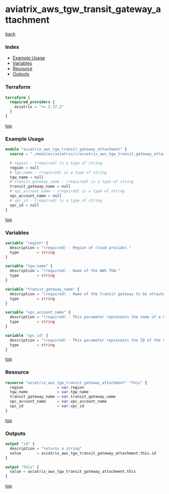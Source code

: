 # aviatrix_aws_tgw_transit_gateway_attachment

[back](../aviatrix.md)

### Index

- [Example Usage](#example-usage)
- [Variables](#variables)
- [Resource](#resource)
- [Outputs](#outputs)

### Terraform

```terraform
terraform {
  required_providers {
    aviatrix = ">= 2.17.2"
  }
}
```

[top](#index)

### Example Usage

```terraform
module "aviatrix_aws_tgw_transit_gateway_attachment" {
  source = "./modules/aviatrix/r/aviatrix_aws_tgw_transit_gateway_attachment"

  # region - (required) is a type of string
  region = null
  # tgw_name - (required) is a type of string
  tgw_name = null
  # transit_gateway_name - (required) is a type of string
  transit_gateway_name = null
  # vpc_account_name - (required) is a type of string
  vpc_account_name = null
  # vpc_id - (required) is a type of string
  vpc_id = null
}
```

[top](#index)

### Variables

```terraform
variable "region" {
  description = "(required) - Region of cloud provider."
  type        = string
}

variable "tgw_name" {
  description = "(required) - Name of the AWS TGW."
  type        = string
}

variable "transit_gateway_name" {
  description = "(required) - Name of the transit gateway to be attached to tgw."
  type        = string
}

variable "vpc_account_name" {
  description = "(required) - This parameter represents the name of a Cloud-Account in Aviatrix controller."
  type        = string
}

variable "vpc_id" {
  description = "(required) - This parameter represents the ID of the VPC."
  type        = string
}
```

[top](#index)

### Resource

```terraform
resource "aviatrix_aws_tgw_transit_gateway_attachment" "this" {
  region               = var.region
  tgw_name             = var.tgw_name
  transit_gateway_name = var.transit_gateway_name
  vpc_account_name     = var.vpc_account_name
  vpc_id               = var.vpc_id
}
```

[top](#index)

### Outputs

```terraform
output "id" {
  description = "returns a string"
  value       = aviatrix_aws_tgw_transit_gateway_attachment.this.id
}

output "this" {
  value = aviatrix_aws_tgw_transit_gateway_attachment.this
}
```

[top](#index)
